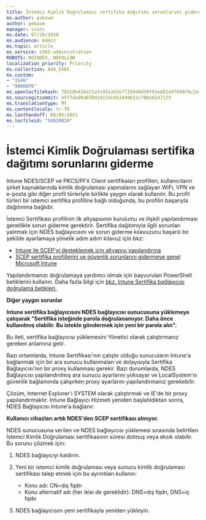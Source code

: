 ```yaml
---
title: İstemci Kimlik Doğrulaması sertifika dağıtımı sorunlarını giderme
ms.author: pebaum
author: pebaum
manager: scotv
ms.date: 07/28/2020
ms.audience: Admin
ms.topic: article
ms.service: o365-administration
ROBOTS: NOINDEX, NOFOLLOW
localization_priority: Priority
ms.collection: Adm_O365
ms.custom:
- "1546"
- "9000076"
ms.openlocfilehash: 78520b416a72a3c93a3d2e7726948d59f83e681d4f09078c2a3cefac7bf1db3d
ms.sourcegitcommit: b5f7da89a650d2915dc652449623c78be6247175
ms.translationtype: MT
ms.contentlocale: tr-TR
ms.lasthandoff: 08/05/2021
ms.locfileid: "54020824"
---
```

# <a name="troubleshooting-client-authentication-certificate-deployment"></a>İstemci Kimlik Doğrulaması sertifika dağıtımı sorunlarını giderme

Intune NDES/SCEP ve PKCS/PFX Client sertifikaları profilleri, kullanıcıların şirket kaynaklarında kimlik doğrulaması yapmalarını sağlayan WiFi, VPN ve e-posta gibi diğer profil türleriyle birlikte yaygın olarak kullanılır. Bu profil türleri bir istemci sertifika profiline bağlı olduğunda, bu profilin başarıyla dağıtımına bağlıdır.

İstemci Sertifikası profilinin ilk altyapısının kurulumu ve ilişkili yapılandırması genellikle sorun giderme gerektirir. Sertifika dağıtımıyla ilgili sorunları yalıtmak için NDES bağlayıcısını ve sorun giderme kılavuzunu başarılı bir şekilde ayarlamaya yönelik adım adım kılavuz için bkz: 

- [Intune ile SCEP'yi desteklemek için altyapıyı yapılandırma](https://support.microsoft.com/help/4459540/troubleshoot-ndes-configuration-for-use-with-intune)
- [SCEP sertifika profillerini ve güvenlik sorunlarını gidermeye genel Microsoft Intune](https://support.microsoft.com/help/4457481/troubleshooting-scep-certificate-profile-deployment-in-intune)

Yapılandırmanızı doğrulamaya yardımcı olmak için başvurulan PowerShell betiklerini kullanın. Daha fazla bilgi için [bkz. Intune Sertifika bağlayıcısı doğrulama betikleri.](https://github.com/microsoftgraph/powershell-intune-samples/tree/master/CertificationAuthority)

  
**Diğer yaygın sorunlar**

**Intune sertifika bağlayıcısını NDES bağlayıcısı sunucusuna yüklemeye çalışarak "Sertifika isteğinde parola doğrulanamıyor. Daha önce kullanılmış olabilir. Bu istekle göndermek için yeni bir parola alın".**  

Bu ileti, sertifika bağlayıcısı yüklemesini Yönetici olarak çalıştırmanız gereken anlamına gelir.

Bazı ortamlarda, Intune Sertifikası'nın çalıştır olduğu sunucuların Intune'a bağlanmak için bir ara sunucu kullanmaları ve dolayısıyla Sertifika Bağlayıcısı'nın bir proxy kullanması gerekir. Bazı durumlarda, NDES Bağlayıcısı yapılandırılmış ara sunucu ayarlarını yoksayar ve LocalSystem'ın güvenlik bağlamında çalışırken proxy ayarlarını yapılandırmanız gerekebilir. 
 
Çözüm, Internet Explorer'ı SYSTEM olarak çalıştırmak ve IE'de bir proxy yapılandırmaktır. Intune Bağlayıcı Hizmeti yeniden başlatıldıktan sonra, NDES Bağlayıcısı Intune'a bağlanır.

**Kullanıcı cihazları artık NDES'den SCEP sertifikası almıyor.**

NDES sunucusuna verilen ve NDES bağlayıcısı yüklemesi sırasında belirtilen İstemci Kimlik Doğrulaması sertifikasının süresi dolmuş veya eksik olabilir. Bu sorunu çözmek için: 
 
1. NDES bağlayıcıyı kaldırın.  
2. Yeni bir istemci kimlik doğrulaması veya sunucu kimlik doğrulaması sertifikası talep etmek için bu ayrıntıları kullanın: 
 
    - Konu adı: CN=dış fqdn  
    - Konu alternatif adı (her ikisi de gereklidir): DNS=dış fqdn, DNS=iç fqdn 
 
3. NDES bağlayıcısını yeni sertifikayla yeniden yükleyin.